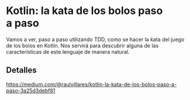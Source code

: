 # Kotlin: la kata de los bolos paso a paso

Vamos a ver, paso a paso utilizando TDD, como se hacer la kata del juego de los bolos en Kotlin. Nos servirá para descubrir alguna de las características de este lenguaje de manera natural.

## Detalles

https://medium.com/@raulvillares/kotlin-la-kata-de-los-bolos-paso-a-paso-3a25d3debf81
